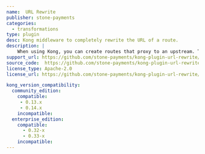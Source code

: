 ```yaml
---
name:  URL Rewrite
publisher: stone-payments
categories:
  - transformations
type: plugin
desc: Kong middleware to completely rewrite the URL of a route.
description: |
    When using Kong, you can create routes that proxy to an upstream. The problem lies when the upstream has an url that is not very friendly to your clients, or restful, or even pretty. When you add a Route in Kong, you have a somewhat limited url rewrite capability. This plugin simply throws away the url set in Kong route and uses the url set in it's configuration to proxy to the upstream. This gives you full freedom as to how to write your url's in Kong and inner services as well.
support_url: https://github.com/stone-payments/kong-plugin-url-rewrite/issues
source_code:  https://github.com/stone-payments/kong-plugin-url-rewrite
license_type: Apache-2.0
license_url: https://github.com/stone-payments/kong-plugin-url-rewrite/blob/master/LICENSE

kong_version_compatibility:
  community_edition:
    compatible:
     - 0.13.x
     - 0.14.x
    incompatible:
  enterprise_edition:
    compatible:
      - 0.32-x
      - 0.33-x
    incompatible:
---
```

